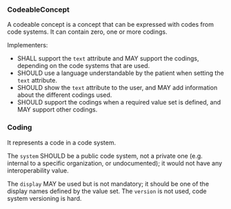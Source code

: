### CodeableConcept

A codeable concept is a concept that can be expressed with codes from code systems.
It can contain zero, one or more codings.

Implementers:

- SHALL support the `text` attribute and MAY support the codings, depending on the code systems that are used.
- SHOULD use a language understandable by the patient when setting the `text` attribute.
- SHOULD show the `text` attribute to the user, and MAY add information about the different codings used.
- SHOULD support the codings when a required value set is defined, and MAY support other codings.


### Coding

It represents a code in a code system.


The `system` SHOULD be a public code system, not a private one (e.g. internal to a specific organization, or undocumented); it would not have any interoperability value.

The `display` MAY be used but is not mandatory; it should be one of the display names defined by the value set.
The `version` is not used, code system versioning is hard.

